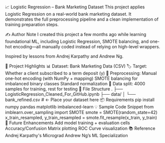 📈 Logistic Regression – Bank Marketing Dataset
This project applies Logistic Regression on a real-world bank marketing dataset.
It demonstrates the full preprocessing pipeline and a clean implementation of training preparation steps.

✍️ Author Note
I created this project a few months ago while learning foundational ML, including Logistic Regression, SMOTE balancing, and one-hot encoding—all manually coded instead of relying on high-level wrappers.

Inspired by lessons from Andrej Karpathy and Andrew Ng.

🧠 Project Highlights
📊 Dataset: Bank Marketing Data (CSV)
🏷️ Target: Whether a client subscribed to a term deposit (y)
🔢 Preprocessing:
Manual one-hot encoding (with NumPy + mapping)
SMOTE balancing for imbalanced binary classes
Standard normalization
🧪 Data split: 4000 samples for training, rest for testing
📁 File Structure
.
├── LogisticRegression_Cleaned_For_GitHub.ipynb
├── data/
│   └── bank_refined.csv  # <- Place your dataset here
📦 Requirements
pip install numpy pandas matplotlib imbalanced-learn
💡 Sample Code Snippet
from imblearn.over_sampling import SMOTE
smote = SMOTE(random_state=42)
x_train_resampled, y_train_resampled = smote.fit_resample(x_train, y_train)
🚀 Future Enhancements
Add model training + evaluation cells
Accuracy/Confusion Matrix plotting
ROC Curve visualization
📚 Reference
Andrej Karpathy's Micrograd
Andrew Ng’s ML Specialization

